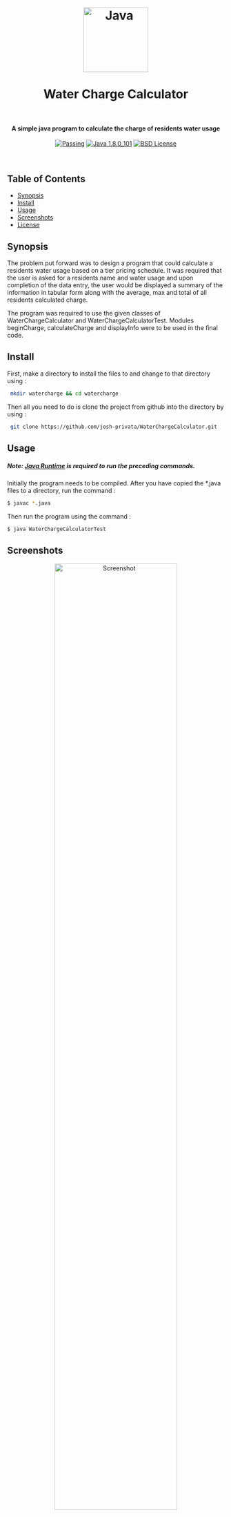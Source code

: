 <h1 align="center">
  <a href="http://java.com/en"><img src="https://cloud.githubusercontent.com/assets/5771200/19331298/6f964780-9127-11e6-88bd-55ac19e1ad12.jpg" alt="Java" height="150"></a>
  <br>
  <br>
  Water Charge Calculator
  <br>
  <br>
</h1>
<h4 align="center">A simple java program to calculate the charge of residents water usage</h4>

<p align="center">
  <a href=""><img src="https://img.shields.io/travis/feross/standard/master.svg" alt="Passing"></a>
  <a href="https://java.com/en/"><img src="https://img.shields.io/badge/Java-1.8.0__101-brightgreen.svg" alt="Java 1.8.0_101"></a>
  <a href="https://opensource.org/licenses/BSD-2-Clause"><img src="https://img.shields.io/badge/License-BSD-blue.svg" alt="BSD License"></a>
</p>
<br>

## Table of Contents
- [Synopsis](#synopsis)
- [Install](#install)
- [Usage](#usage)
- [Screenshots](#screenshots)
- [License](#license)

## Synopsis
The problem put forward was to design a program that could calculate 
a residents water usage based on a tier pricing schedule. It was required 
that the user is asked for a residents name and water usage and upon 
completion of the data entry, the user would be displayed a summary of 
the information in tabular form along with the average, max and total of all 
residents calculated charge.

The program was required to use the given classes of WaterChargeCalculator 
and WaterChargeCalculatorTest. Modules beginCharge, calculateCharge and 
displayInfo were to be used in the final code.

## Install

First, make a directory to install the files to and change to that directory using :
```bash
 mkdir watercharge && cd watercharge
```
Then all you need to do is clone the project from github into the directory by using :
```bash
 git clone https://github.com/josh-privata/WaterChargeCalculator.git
```
## Usage

##### Note:  [Java Runtime](https://java.com/en/download/) is required to run the preceding commands.
Initially the program needs to be compiled. After you have copied the *.java files to a directory, run the command :
```bash
$ javac *.java
```
Then run the program using the command :
```bash
$ java WaterChargeCalculatorTest
```

## Screenshots

<p align="center"><img src="https://cloud.githubusercontent.com/assets/5771200/19331299/738f1c90-9127-11e6-8d85-67b474ded730.jpg" width="75%" alt="Screenshot"></p>

## License

[BSD](LICENSE) Copyright (c) 2016 [Josh Cannons](http://joshcannons.com).
